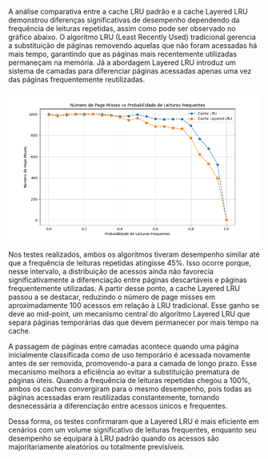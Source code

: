 A análise comparativa entre a cache LRU padrão e a cache Layered LRU demonstrou diferenças significativas de desempenho dependendo da frequência de leituras repetidas, assim como pode ser observado no gráfico abaixo. O algoritmo LRU (Least Recently Used) tradicional gerencia a substituição de páginas removendo aquelas que não foram acessadas há mais tempo, garantindo que as páginas mais recentemente utilizadas permaneçam na memória. Já a abordagem Layered LRU introduz um sistema de camadas para diferenciar páginas acessadas apenas uma vez das páginas frequentemente reutilizadas.

![](grafico.png)

Nos testes realizados, ambos os algoritmos tiveram desempenho similar até que a frequência de leituras repetidas atingisse 45%. Isso ocorre porque, nesse intervalo, a distribuição de acessos ainda não favorecia significativamente a diferenciação entre páginas descartáveis e páginas frequentemente utilizadas. A partir desse ponto, a cache Layered LRU passou a se destacar, reduzindo o número de page misses em aproximadamente 100 acessos em relação à LRU tradicional. Esse ganho se deve ao mid-point, um mecanismo central do algoritmo Layered LRU que separa páginas temporárias das que devem permanecer por mais tempo na cache.

A passagem de páginas entre camadas acontece quando uma página inicialmente classificada como de uso temporário é acessada novamente antes de ser removida, promovendo-a para a camada de longo prazo. Esse mecanismo melhora a eficiência ao evitar a substituição prematura de páginas úteis. Quando a frequência de leituras repetidas chegou a 100%, ambos os caches convergiram para o mesmo desempenho, pois todas as páginas acessadas eram reutilizadas constantemente, tornando desnecessária a diferenciação entre acessos únicos e frequentes.

Dessa forma, os testes confirmaram que a Layered LRU é mais eficiente em cenários com um volume significativo de leituras frequentes, enquanto seu desempenho se equipara à LRU padrão quando os acessos são majoritariamente aleatórios ou totalmente previsíveis.
